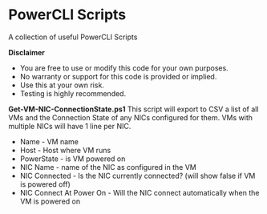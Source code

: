 # PowerCLI Scripts
 A collection of useful PowerCLI Scripts
 
<p><b>Disclaimer</b>
<ul> 
  <li>You are free to use or modify this code for your own purposes.
  <li>No warranty or support for this code is provided or implied.  
  <li>Use this at your own risk.  
  <li> Testing is highly recommended.
</ul>
</p>

<p><b>Get-VM-NIC-ConnectionState.ps1</b>
   This script will export to CSV a list of all VMs and the Connection State of any NICs configured for them. VMs with multiple NICs will have 1 line per NIC.
    <ul>
    <li>Name - VM name 
    <li>Host - Host where VM runs
    <li>PowerState - is VM powered on
    <li>NIC Name - name of the NIC as configured in the VM
    <li>NIC Connected - Is the NIC currently connected?  (will show false if VM is powered off)
    <li>NIC Connect At Power On - Will the NIC connect automatically when the VM is powered on
    </ul>
</p>